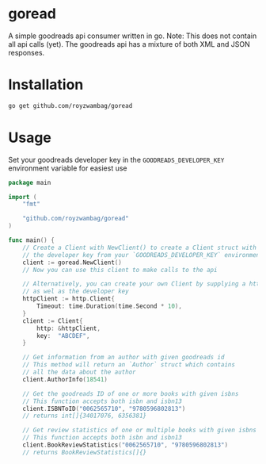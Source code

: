 # goread
A simple goodreads api consumer written in go. 
Note: This does not contain all api calls (yet). The goodreads api has a mixture of both XML and JSON responses.

# Installation

```sh
go get github.com/royzwambag/goread
```

# Usage

Set your goodreads developer key in the `GOODREADS_DEVELOPER_KEY` environment variable for easiest use

```go
package main

import (
    "fmt"

    "github.com/royzwambag/goread"
)

func main() {
    // Create a Client with NewClient() to create a Client struct with
    // the developer key from your `GOODREADS_DEVELOPER_KEY` environment variable
    client := goread.NewClient()
    // Now you can use this client to make calls to the api

    // Alternatively, you can create your own Client by supplying a http.client
    // as wel as the developer key
    httpClient := http.Client{
		Timeout: time.Duration(time.Second * 10),
	}
	client := Client{
		http: &httpClient,
		key:  "ABCDEF",
	}

    // Get information from an author with given goodreads id
    // This method will return an `Author` struct which contains
    // all the data about the author
    client.AuthorInfo(18541)

    // Get the goodreads ID of one or more books with given isbns
    // This function accepts both isbn and isbn13
    client.ISBNToID("0062565710", "9780596802813")
    // returns int[]{34017076, 6356381}

    // Get review statistics of one or multiple books with given isbns
    // This function accepts both isbn and isbn13
    client.BookReviewStatistics("0062565710", "9780596802813")
    // returns BookReviewStatistics[]{}
```